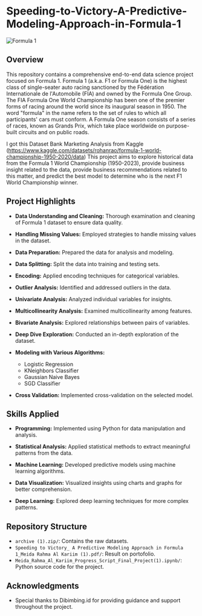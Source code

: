 # Speeding-to-Victory-A-Predictive-Modeling-Approach-in-Formula-1
![Formula 1](https://www.google.com/url?sa=i&url=https%3A%2F%2Fwww.gettyimages.com%2Fphotos%2Fformula-one-racing&psig=AOvVaw0ixSGhlFCQL7gEyOVVtkPp&ust=1702310372341000&source=images&cd=vfe&opi=89978449&ved=0CBIQjRxqFwoTCIia772ehYMDFQAAAAAdAAAAABBO)

## Overview

This repository contains a comprehensive end-to-end data science project focused on Formula 1. 
Formula 1 (a.k.a. F1 or Formula One) is the highest class of single-seater auto racing sanctioned 
by the Fédération Internationale de l'Automobile (FIA) and owned by the Formula One Group. 
The FIA Formula One World Championship has been one of the premier forms of racing around the world
since its inaugural season in 1950. The word "formula" in the name refers to the set of rules to which
all participants' cars must conform. A Formula One season consists of a series of races, known as Grands Prix,
which take place worldwide on purpose-built circuits and on public roads.

I got this Dataset Bank Marketing Analysis from Kaggle (https://www.kaggle.com/datasets/rohanrao/formula-1-world-championship-1950-2020/data)
This project aims to explore historical data from the Formula 1 World Championship (1950-2023), 
provide business insight related to the data, provide business recommendations related to this matter, 
and predict the best model to determine who is the next F1 World Championship winner.

## Project Highlights

- **Data Understanding and Cleaning:** Thorough examination and cleaning of Formula 1 dataset to ensure data quality.

- **Handling Missing Values:** Employed strategies to handle missing values in the dataset.

- **Data Preparation:** Prepared the data for analysis and modeling.

- **Data Splitting:** Split the data into training and testing sets.

- **Encoding:** Applied encoding techniques for categorical variables.

- **Outlier Analysis:** Identified and addressed outliers in the data.

- **Univariate Analysis:** Analyzed individual variables for insights.

- **Multicollinearity Analysis:** Examined multicollinearity among features.

- **Bivariate Analysis:** Explored relationships between pairs of variables.

- **Deep Dive Exploration:** Conducted an in-depth exploration of the dataset.

- **Modeling with Various Algorithms:**
  - Logistic Regression
  - KNeighbors Classifier
  - Gaussian Naive Bayes
  - SGD Classifier

- **Cross Validation:** Implemented cross-validation on the selected model.

## Skills Applied

- **Programming:** Implemented using Python for data manipulation and analysis.

- **Statistical Analysis:** Applied statistical methods to extract meaningful patterns from the data.

- **Machine Learning:** Developed predictive models using machine learning algorithms.

- **Data Visualization:** Visualized insights using charts and graphs for better comprehension.

- **Deep Learning:** Explored deep learning techniques for more complex patterns.

## Repository Structure

- `archive (1).zip/`: Contains the raw datasets.
- `Speeding to Victory_ A Predictive Modeling Approach in Formula 1_Meida Rahma Al Kariim (1).pdf/`: Result on portofolio.
- `Meida_Rahma_Al_Kariim_Progress_Script_Final_Project(1).ipynb/`: Python source code for the project.

## Acknowledgments

- Special thanks to Dibimbing.id for providing guidance and support throughout the project.

